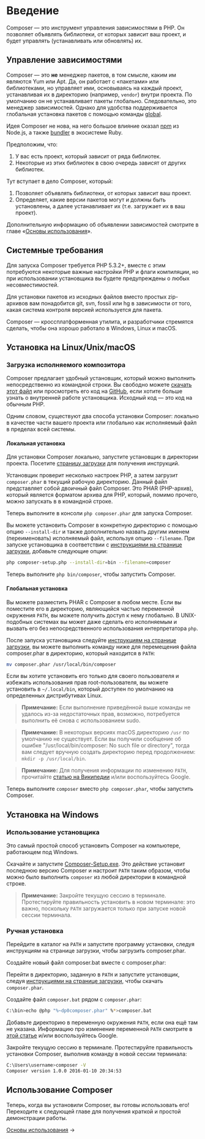 # Введение

Composer — это инструмент управления зависимостями в PHP. Он позволяет объявлять
библиотеки, от которых зависит ваш проект, и будет управлять (устанавливать
или обновлять) их.

## Управление зависимостями

Composer — это **не** менеджер пакетов, в том смысле, каким им являются Yum или
Apt. Да, он работает с «пакетами» или библиотеками, но управляет ими,
основываясь на каждый проект, устанавливая их в директорию (например, `vendor`)
внутри проекта. По умолчанию он не устанавливает пакеты глобально.
Следовательно, это менеджер зависимостей. Однако для удобства поддерживается
глобальная установка пакетов с помощью команды [global](03-cli.md#global).

Идея Composer не нова, на него большое влияние оказал
[npm](https://www.npmjs.com/) из Node.js, а также [bundler](https://bundler.io/)
в экосистеме Ruby.

Предположим, что:

1. У вас есть проект, который зависит от ряда библиотек.
1. Некоторые из этих библиотек в свою очередь зависят от других библиотек.

Тут вступает в дело Composer, который:

1. Позволяет объявлять библиотеки, от которых зависит ваш проект.
1. Определяет, какие версии пакетов могут и должны быть установлены, а далее
   устанавливает их (т.е. загружает их в ваш проект).

Дополнительную информацию об объявлении зависимостей смотрите в главе «[Основы
использования](01-basic-usage.md)».

## Системные требования

Для запуска Composer требуется PHP 5.3.2+, вместе с этим потребуются некоторые
важные настройки PHP и флаги компиляции, но при использовании установщика вы
будете предупреждены о любых несовместимостей.

Для установки пакетов из исходных файлов вместо простых zip-архивов вам
понадобится git, svn, fossil или hg в зависимости от того, какая система
контроля версией используется для пакета.

Composer — кроссплатформенная утилита, и разработчики стремятся сделать, чтобы
она хорошо работало в Windows, Linux и macOS.

## Установка на Linux/Unix/macOS

### Загрузка исполняемого композитора

Composer предлагает удобный установщик, который можно выполнить непосредственно
из командной строки. Вы свободно можете [скачать этот
файл](https://getcomposer.org/installer) или просмотреть его код на
[GitHub](https://github.com/composer/getcomposer.org/blob/master/web/installer),
если хотите больше узнать о внутренней работе установщика. Исходный код — это
код на обычным PHP.

Одним словом, существуют два способа установки Composer: локально в качестве
части вашего проекта или глобально как исполняемый файл в пределах всей системы.

#### Локальная установка

Для установки Composer локально, запустите установщик в директории проекта.
Посетите [страницу загрузки](https://getcomposer.org/download/) для получения
инструкций.

Установщик проверит несколько настроек PHP, а затем загрузит `composer.phar` в
текущий рабочую директорию. Данный файл представляет собой двоичный файл
Composer. Это PHAR (PHP-архив), который является форматом архива для PHP,
который, помимо прочего, можно запускать в в командной строке.

Теперь выполните в консоли `php composer.phar` для запуска Composer.

Вы можете установить Composer в конкретную директорию с помощью опцию
`--install-dir` и также дополнительно назвать другим именем (переименовать)
исполняемый файл, используя опцию `--filename`. При запуске установщика в
соответствии с [инструкциями на странице
загрузки](https://getcomposer.org/download/), добавьте следующие опции:

```sh
php composer-setup.php --install-dir=bin --filename=composer
```

Теперь выполните `php bin/composer`, чтобы запустить Composer.

#### Глобальная установка

Вы можете разместить PHAR с Composer в любом месте. Если вы поместите его в
директорию, являющийся частью переменной окружения `PATH`, вы можете получить
доступ к нему глобально. В UNIX-подобных системах вы может даже сделать его
исполняемым и вызвать его без непосредственного использования интерпретатора
`php`.

После запуска установщика следуйте [инструкциям на странице
загрузки](https://getcomposer.org/download/), вы можете выполнить команду ниже
для перемещения файла composer.phar в директорию, который находится в `PATH`:

```sh
mv composer.phar /usr/local/bin/composer
```

Если вы хотите установить его только для своего пользователя и избежать
использования прав root-пользователя, вы можете установить в `~/.local/bin`,
который доступен по умолчанию на определенных дистрибутивах Linux.

> **Примечание:** Если выполнение приведённой выше команды не удалось из-за
> недостаточных прав, возможно, потребуется выполнить её снова с использованием
> sudo.

> **Примечание:** В некоторых версиях macOS директорию `/usr` по умолчанию не
> существует. Если вы получили сообщение об ошибке "/usr/local/bin/composer: No
> such file or directory", тогда вам следует вручную создать директорию перед
> продолжением: `mkdir -p /usr/local/bin`.

> **Примечание:** Для получения информации по изменению `PATH`, прочитайте
> [статью на
> Википедии](https://ru.wikipedia.org/wiki/PATH_(%D0%BF%D0%B5%D1%80%D0%B5%D0%BC%D0%B5%D0%BD%D0%BD%D0%B0%D1%8F))
> и/или воспользуйтесь Google.

Теперь выполните `composer` вместо `php composer.phar`, чтобы запустить
Composer.

## Установка на Windows

### Использование установщика

Это самый простой способ установить Composer на компьютере, работающем под
Windows.

Скачайте и запустите
[Composer-Setup.exe](https://getcomposer.org/Composer-Setup.exe). Это действие
установит последнюю версию Composer и настроит `PATH` таким образом, чтобы можно
было выполнить `composer` из любой директории в командной строке.

> **Примечание:** Закройте текущую сессию в терминале. Протестируйте
> правильность установить в новом терминале: это важно, поскольку `PATH`
> загружается только при запуске новой сессии терминала.

### Ручная установка

Перейдите в каталог на `PATH` и запустите программу установки, следуя
инструкциям на странице загрузки, чтобы загрузить composer.phar.

Создайте новый файл composer.bat вместе с composer.phar:

Перейти в директорию, заданную в `PATH` и запустите установщик, следуя
[инструкциями на странице загрузки](https://getcomposer.org/download/), чтобы
скачать `composer.phar`.

Создайте файл `composer.bat` рядом с `composer.phar`:

```sh
C:\bin>echo @php "%~dp0composer.phar" %*>composer.bat
```

Добавьте директорию в переменную окружения `PATH`, если она ещё там не указана.
Информацию про изменение переменной `PATH` смотрите в [этой
статье](https://www.computerhope.com/issues/ch000549.htm) и/или воспользуйтесь
Google.

Закройте текущую сессию в терминале. Протестируйте правильность установки
Composer, выполнив команду в новой сессии терминала:

```sh
C:\Users\username>composer -V
Composer version 1.0.0 2016-01-10 20:34:53
```

## Использование Composer

Теперь, когда вы установили Composer, вы готовы использовать его! Переходите к
следующей главе для получения краткой и простой демонстрации работы.

[Основы использования](01-basic-usage.md) &rarr;

<!-- ready: yes -->
<!-- revision: 35ebb8b93fb8e93bf4b2af55b3f11aea1a3934e6 -->